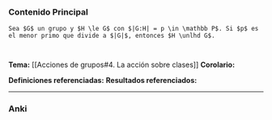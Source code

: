 ### Contenido Principal

```ad-theorem
Sea $G$ un grupo y $H \le G$ con $|G:H| = p \in \mathbb P$. Si $p$ es el menor primo que divide a $|G|$, entonces $H \unlhd G$.
```

```ad-proof


```

**Tema:** [[Acciones de grupos#4. La acción sobre clases]]
**Corolario:**

**Definiciones referenciadas:**
**Resultados referenciados:**

---
### Anki
